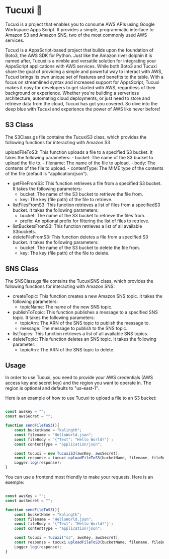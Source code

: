 # Tucuxi :dolphin:

Tucuxi is a project that enables you to consume AWS APIs using Google Workspace Apps Script. It provides a simple, programmatic interface to Amazon S3 and Amazon SNS, two of the most commonly used AWS services.

Tucuxi is a AppsScript-based project that builds upon the foundation of Boto3, the AWS SDK for Python. Just like the Amazon river dolphin it is named after, Tucuxi is a nimble and versatile solution for integrating your AppsScript applications with AWS services. While both Boto3 and Tucuxi share the goal of providing a simple and powerful way to interact with AWS, Tucuxi brings its own unique set of features and benefits to the table. With a focus on streamlined syntax and increased support for AppsScript, Tucuxi makes it easy for developers to get started with AWS, regardless of their background or experience. Whether you're building a serverless architecture, automating cloud deployments, or just need to store and retrieve data from the cloud, Tucuxi has got you covered. So dive into the deep blue with Tucuxi and experience the power of AWS like never before!

## S3 Class

The S3Class.gs file contains the TucuxiS3 class, which provides the following functions for interacting with Amazon S3

 uploadFileToS3: This function uploads a file to a specified S3 bucket. It takes the following parameters:
    - bucket: The name of the S3 bucket to upload the file to.
    - filename: The name of the file to upload.
    - body: The contents of the file to upload.
    - contentType: The MIME type of the contents of the file (default is "application/json").
- getFileFromS3: This function retrieves a file from a specified S3 bucket. It takes the following parameters:
    - bucket: The name of the S3 bucket to retrieve the file from.
    - key: The key (file path) of the file to retrieve.
- listFilesFromS3: This function retrieves a list of files from a specifiedS3 bucket. It takes the following parameters:
    - bucket: The name of the S3 bucket to retrieve the files from.
    - prefix: An optional prefix for filtering the list of files to retrieve.
- listBucketsFromS3: This function retrieves a list of all available S3buckets.
- deleteFileFromS3: This function deletes a file from a specified S3 bucket. It takes the following parameters:
    - bucket: The name of the S3 bucket to delete the file from.
    - key: The key (file path) of the file to delete.

## SNS Class

The SNSClass.gs file contains the TucuxiSNS class, which provides the following functions for interacting with Amazon SNS:

- createTopic: This function creates a new Amazon SNS topic. It takes the following parameters:
    - topicName: The name of the new SNS topic.
- publishToTopic: This function publishes a message to a specified SNS topic. It takes the following parameters:
    - topicArn: The ARN of the SNS topic to publish the message to.
    - message: The message to publish to the SNS topic.
- listTopics: This function retrieves a list of all available SNS topics.
- deleteTopic: This function deletes an SNS topic. It takes the following parameter:
    - topicArn: The ARN of the SNS topic to delete.

## Usage

In order to use Tucuxi, you need to provide your AWS credentials (AWS access key and secret key) and the region you want to operate in. The region is optional and defaults to "us-east-1".

Here is an example of how to use Tucuxi to upload a file to an S3 bucket:

```javascript

const awsKey = "";
const awsSecret = "";

function sendFileToS3(){
    const bucketName = "kalingth";
    const filename = "HelloWorld.json";
    const fileBody = '{"Text": "Hello World!"}';
    const contentType = "application/json";

    const tucuxi = new TucuxiS3(awsKey, awsSecret);
    const response = tucuxi.uploadFileToS3(bucketName, filename, fileBody, contentType);
    Logger.log(response);
}
```

You can use a frontend most friendly to make your requests. Here is an exemple:

```javascript

const awsKey = "";
const awsSecret = "";

function sendFileToS3(){
    const bucketName = "kalingth";
    const filename = "HelloWorld.json";
    const fileBody = '{"Text": "Hello World!"}';
    const contentType = "application/json";

    const tucuxi = Tucuxi("s3", awsKey, awsSecret);
    const response = tucuxi.uploadFileToS3(bucketName, filename, fileBody, contentType);
    Logger.log(response);
}
```